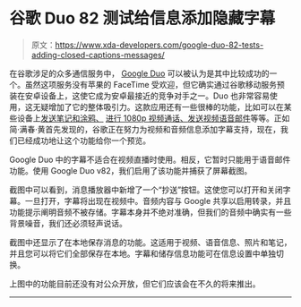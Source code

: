 # 谷歌 Duo 82 测试给信息添加隐藏字幕

> 原文：<https://www.xda-developers.com/google-duo-82-tests-adding-closed-captions-messages/>

在谷歌涉足的众多通信服务中， [Google Duo](https://play.google.com/store/apps/details?id=com.google.android.apps.tachyon) 可以被认为是其中比较成功的一个。虽然这项服务没有苹果的 FaceTime 受欢迎，但它确实通过谷歌移动服务预装在安卓设备上，这使它成为安卓最接近的竞争对手之一。Duo 也非常容易使用，这无疑增加了它的整体吸引力。这款应用还有一些很棒的功能，比如可以在某些设备上[发送笔记和涂鸦、](https://www.xda-developers.com/google-duo-update-adds-notes-doodles/) [进行 1080p 视频通话、](https://www.xda-developers.com/google-duo-galaxy-s20-1080p-video-5g/)[发送视频语音邮件](https://www.xda-developers.com/google-duo-video-voicemail/)等等。正如简·满春·黄首先发现的，谷歌正在努力为视频和音频信息添加字幕支持，现在，我们已经成功地让这个功能给你一个预览。

Google Duo 中的字幕不适合在视频直播时使用。相反，它暂时只能用于语音邮件功能。使用 Google Duo v82，我们启用了该功能并捕获了屏幕截图。

截图中可以看到，消息播放器中新增了一个“抄送”按钮。这使您可以打开和关闭字幕。一旦打开，字幕将出现在视频中。音频内容与 Google 共享以启用转录，并且功能提示阐明音频不被存储。字幕本身并不绝对准确，但我们的音频中确实有一些背景噪音，我们还必须轻声说话。

截图中还显示了在本地保存消息的功能。这适用于视频、语音信息、照片和笔记，并且您可以将它们全部保存在本地。字幕和储存信息功能可在信息设置中单独切换。

上图中的功能目前还没有对公众开放，但它们应该会在不久的将来推出。

* * *